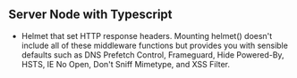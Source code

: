 ## Server Node with Typescript

- Helmet that set HTTP response headers. Mounting helmet() doesn't include all of these middleware functions but provides you with sensible defaults such as DNS Prefetch Control, Frameguard, Hide Powered-By, HSTS, IE No Open, Don't Sniff Mimetype, and XSS Filter.
